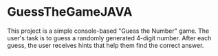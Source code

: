 # GuessTheGameJAVA
This project is a simple console-based "Guess the Number" game. The user's task is to guess a randomly generated 4-digit number. After each guess, the user receives hints that help them find the correct answer.

